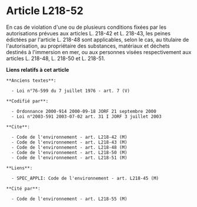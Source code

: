 # Article L218-52

En cas de violation d'une ou de plusieurs conditions fixées par les autorisations prévues aux articles L. 218-42 et L.
218-43, les peines édictées par l'article L. 218-48 sont applicables, selon le cas, au titulaire de l'autorisation, au
propriétaire des substances, matériaux et déchets destinés à l'immersion en mer, ou aux personnes visées respectivement aux
articles L. 218-48, L. 218-50 et L. 218-51.

**Liens relatifs à cet article**

	**Anciens textes**:

	  - Loi n°76-599 du 7 juillet 1976 - art. 7 (V)

	**Codifié par**:

	  - Ordonnance 2000-914 2000-09-18 JORF 21 septembre 2000
	  - Loi n°2003-591 2003-07-02 art. 31 I JORF 3 juillet 2003

	**Cite**:

	  - Code de l'environnement - art. L218-42 (M)
	  - Code de l'environnement - art. L218-43 (M)
	  - Code de l'environnement - art. L218-48 (M)
	  - Code de l'environnement - art. L218-50 (M)
	  - Code de l'environnement - art. L218-51 (M)

	**Liens**:

	  - SPEC_APPLI: Code de l'environnement - art. L218-45 (M)

	**Cité par**:

	  - Code de l'environnement - art. L218-55 (M)
